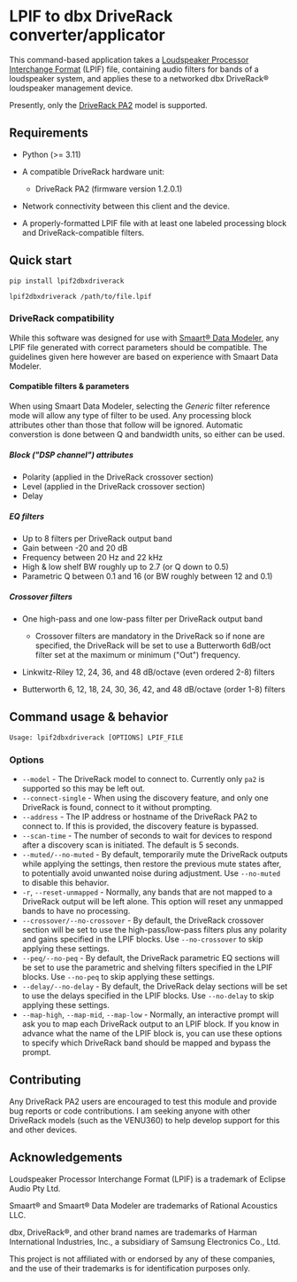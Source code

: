 # LPIF to dbx DriveRack converter/applicator

This command-based application takes a
[Loudspeaker Processor Interchange Format](https://eclipseaudio.com/lpif/)
(LPIF) file, containing audio filters for bands of a loudspeaker system, and
applies these to a networked dbx DriveRack&reg; loudspeaker management device.

Presently, only the [DriveRack PA2](https://dbxpro.com/en-US/products/driverack-pa2)
model is supported.

## Requirements

* Python (>= 3.11)
* A compatible DriveRack hardware unit:

  * DriveRack PA2 (firmware version 1.2.0.1)

* Network connectivity between this client and the device.

* A properly-formatted LPIF file with at least one labeled processing block
and DriveRack-compatible filters.

## Quick start

```shell
pip install lpif2dbxdriverack

lpif2dbxdriverack /path/to/file.lpif
```

### DriveRack compatibility

While this software was designed for use with
[Smaart&reg; Data Modeler](https://www.rationalacoustics.com/products/smaart-data-modeler),
any LPIF file generated with correct parameters should be compatible. The
guidelines given here however are based on experience with Smaart Data Modeler.

#### Compatible filters & parameters

When using Smaart Data Modeler, selecting the *Generic* filter reference mode
will allow any type of filter to be used. Any processing block attributes
other than those that follow will be ignored. Automatic converstion is done
between Q and bandwidth units, so either can be used.

##### Block ("DSP channel") attributes

* Polarity (applied in the DriveRack crossover section)
* Level (applied in the DriveRack crossover section)
* Delay

##### EQ filters

* Up to 8 filters per DriveRack output band
* Gain between -20 and 20 dB
* Frequency between 20 Hz and 22 kHz
* High & low shelf BW roughly up to 2.7 (or Q down to 0.5)
* Parametric Q between 0.1 and 16 (or BW roughly between 12 and 0.1)

##### Crossover filters

* One high-pass and one low-pass filter per DriveRack output band

  * Crossover filters are mandatory in the DriveRack so if none are specified,
    the DriveRack will be set to use a Butterworth 6dB/oct filter set at the
    maximum or minimum ("Out") frequency.

* Linkwitz-Riley 12, 24, 36, and 48 dB/octave (even ordered 2-8) filters
* Butterworth 6, 12, 18, 24, 30, 36, 42, and 48 dB/octave (order 1-8) filters

## Command usage & behavior

```plaintext
Usage: lpif2dbxdriverack [OPTIONS] LPIF_FILE
```

### Options

* `--model` - The DriveRack model to connect to. Currently only `pa2` is
  supported so this may be left out.
* `--connect-single` - When using the discovery feature, and only one
  DriveRack is found, connect to it without prompting.
* `--address` - The IP address or hostname of the DriveRack PA2 to connect to. If
  this is provided, the discovery feature is bypassed.
* `--scan-time` - The number of seconds to wait for devices to respond after a
  discovery scan is initiated. The default is 5 seconds.
* `--muted/--no-muted` - By default, temporarily mute the DriveRack outputs
  while applying the settings, then restore the previous mute states after, to
  potentially avoid unwanted noise during adjustment. Use `--no-muted` to
  disable this behavior.
* `-r`, `--reset-unmapped` - Normally, any bands that are not mapped to a
  DriveRack output will be left alone. This option will reset any unmapped
  bands to have no processing.
* `--crossover/--no-crossover` - By default, the DriveRack crossover section
  will be set to use the high-pass/low-pass filters plus any polarity and
  gains specified in the LPIF blocks. Use `--no-crossover` to skip applying
  these settings.
* `--peq/--no-peq` - By default, the DriveRack parametric EQ sections will be
  set to use the parametric and shelving filters specified in the LPIF blocks.
  Use `--no-peq` to skip applying these settings.
* `--delay/--no-delay` - By default, the DriveRack delay sections will be set
  to use the delays specified in the LPIF blocks. Use `--no-delay` to skip
  applying these settings.
* `--map-high`, `--map-mid`, `--map-low` - Normally, an interactive prompt
  will ask you to map each DriveRack output to an LPIF block. If you know in
  advance what the name of the LPIF block is, you can use these options to
  specify which DriveRack band should be mapped and bypass the prompt.

## Contributing

Any DriveRack PA2 users are encouraged to test this module and provide
bug reports or code contributions. I am seeking anyone with other
DriveRack models (such as the VENU360) to help develop support for
this and other devices.

## Acknowledgements

Loudspeaker Processor Interchange Format (LPIF) is a trademark of
Eclipse Audio Pty Ltd.

Smaart&reg; and Smaart&reg; Data Modeler are trademarks of
Rational Acoustics LLC.

dbx, DriveRack&reg;, and other brand names are trademarks of
Harman International Industries, Inc., a subsidiary of
Samsung Electronics Co., Ltd.

This project is not affiliated with or endorsed by any of these companies,
and the use of their trademarks is for identification purposes only.
